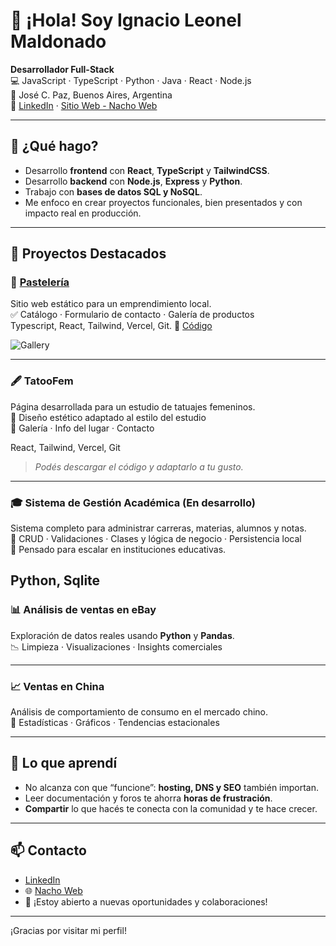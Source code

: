# 👋 ¡Hola! Soy Ignacio Leonel Maldonado

**Desarrollador Full-Stack**  
💻 JavaScript · TypeScript · Python · Java · React · Node.js  
📍 José C. Paz, Buenos Aires, Argentina  
🔗 [LinkedIn](https://www.linkedin.com/in/ignacio-leonel-maldonado) · [Sitio Web - Nacho Web](https://nachoweb.ar)  

---

## 🚀 ¿Qué hago?

- Desarrollo **frontend** con **React**, **TypeScript** y **TailwindCSS**.
- Desarrollo **backend** con **Node.js**, **Express** y **Python**.
- Trabajo con **bases de datos SQL y NoSQL**.
- Me enfoco en crear proyectos funcionales, bien presentados y con impacto real en producción.

---

## 🧩 Proyectos Destacados

### 🍰 [Pastelería](https://pasteleria-rose.vercel.app/)
Sitio web estático para un emprendimiento local.  
✅ Catálogo · Formulario de contacto · Galería de productos  
Typescript, React, Tailwind, Vercel, Git.
🔗 [Código](https://github.com/ignacio-leonel/pasteleria)


![Gallery](./screenshots/gallery.jpg)

---

### 🖋️ TatooFem
Página desarrollada para un estudio de tatuajes femeninos.  
🎨 Diseño estético adaptado al estilo del estudio  
💬 Galería · Info del lugar · Contacto  

React, Tailwind, Vercel, Git
> *Podés descargar el código y adaptarlo a tu gusto.*

---

### 🎓 Sistema de Gestión Académica (En desarrollo)
Sistema completo para administrar carreras, materias, alumnos y notas.  
🔧 CRUD · Validaciones · Clases y lógica de negocio · Persistencia local  
📌 Pensado para escalar en instituciones educativas.

Python, Sqlite
---

### 📊 Análisis de ventas en eBay
Exploración de datos reales usando **Python** y **Pandas**.  
📉 Limpieza · Visualizaciones · Insights comerciales

---

### 📈 Ventas en China
Análisis de comportamiento de consumo en el mercado chino.  
🧮 Estadísticas · Gráficos · Tendencias estacionales

---

## 🧠 Lo que aprendí

- No alcanza con que “funcione”: **hosting, DNS y SEO** también importan.
- Leer documentación y foros te ahorra **horas de frustración**.
- **Compartir** lo que hacés te conecta con la comunidad y te hace crecer.

---

## 📫 Contacto

- [LinkedIn](https://www.linkedin.com/in/ignacio-leonel-maldonado)  
- 🌐 [Nacho Web](https://nachoweb.ar)  
- 📩 ¡Estoy abierto a nuevas oportunidades y colaboraciones!

---

¡Gracias por visitar mi perfil!

